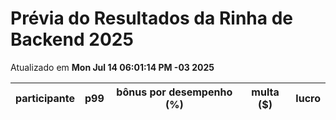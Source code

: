 # Prévia do Resultados da Rinha de Backend 2025
Atualizado em **Mon Jul 14 06:01:14 PM -03 2025**


| participante | p99 | bônus por desempenho (%) | multa ($) | lucro |
| -- | -- | -- | -- | -- |
